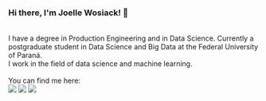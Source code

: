 ### Hi there, I'm Joelle Wosiack! 👋

<br>
I have a degree in Production Engineering and in Data Science. Currently a postgraduate student in Data Science and Big Data at the Federal University of Paraná.
<br>
I work in the field of data science and machine learning.
<br>
<br>
You can find me here:

<div>
  <a href="https://www.linkedin.com/in/joellewosiack/" target="_blank"><img src="https://img.shields.io/badge/LinkedIn-0077B5?style=for-the-badge&logo=linkedin&logoColor=white" target="_black"></a>
  <a href="mailto:jojoelle.wosiack@gmail.com" target="_blank"><img src="https://img.shields.io/badge/Gmail-D14836?style=for-the-badge&logo=gmail&logoColor=white" target="_black"></a>
  <a href="https://www.instagram.com/joellewosiack/" target="_blank"><img src="https://img.shields.io/badge/Instagram-E4405F?style=for-the-badge&logo=instagram&logoColor=white" target="_black"></a>
</div>
